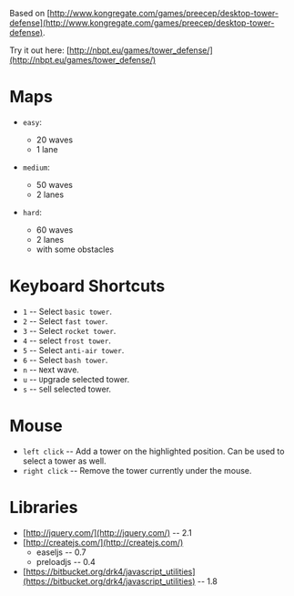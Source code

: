 Based on [http://www.kongregate.com/games/preecep/desktop-tower-defense](http://www.kongregate.com/games/preecep/desktop-tower-defense).


Try it out here: [http://nbpt.eu/games/tower_defense/](http://nbpt.eu/games/tower_defense/)


Maps
====

- `easy`:
    - 20 waves
    - 1 lane

- `medium`:
    - 50 waves
    - 2 lanes

- `hard`:
    - 60 waves
    - 2 lanes
    - with some obstacles


Keyboard Shortcuts
==================


- `1` -- Select `basic tower`.
- `2` -- Select `fast tower`.
- `3` -- Select `rocket tower`.
- `4` -- select `frost tower`.
- `5` -- Select `anti-air tower`.
- `6` -- Select `bash tower`.
- `n` -- `N`ext wave.
- `u` -- `U`pgrade selected tower.
- `s` -- `S`ell selected tower.


Mouse
=====

- `left click` -- Add a tower on the highlighted position. Can be used to select a tower as well.
- `right click` -- Remove the tower currently under the mouse.


Libraries
=========

- [http://jquery.com/](http://jquery.com/) -- 2.1
- [http://createjs.com/](http://createjs.com/)
    - easeljs -- 0.7
    - preloadjs -- 0.4
- [https://bitbucket.org/drk4/javascript_utilities](https://bitbucket.org/drk4/javascript_utilities) -- 1.8